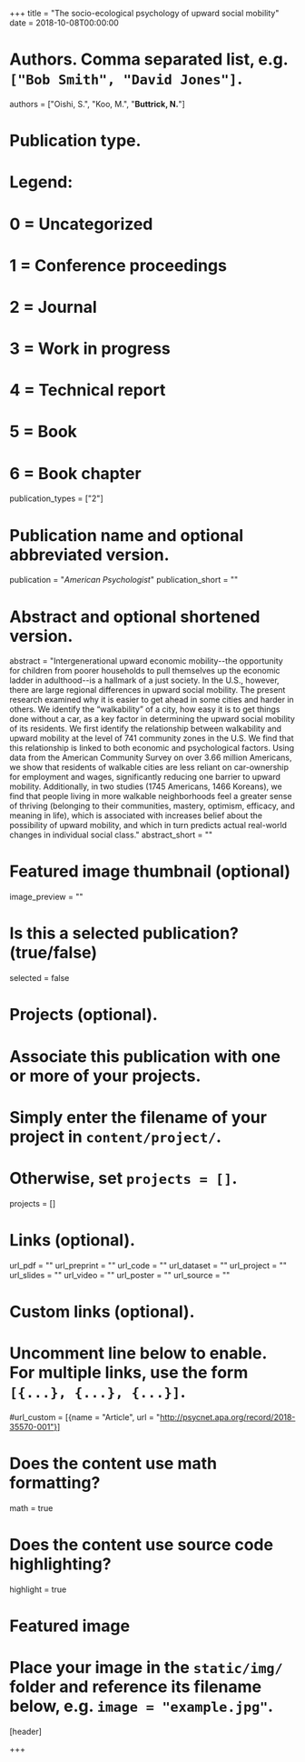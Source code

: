 +++
title = "The socio-ecological psychology of upward social mobility"
date = 2018-10-08T00:00:00

# Authors. Comma separated list, e.g. `["Bob Smith", "David Jones"]`.
authors = ["Oishi, S.", "Koo, M.", "**Buttrick, N.**"]

# Publication type.
# Legend:
# 0 = Uncategorized
# 1 = Conference proceedings
# 2 = Journal
# 3 = Work in progress
# 4 = Technical report
# 5 = Book
# 6 = Book chapter
publication_types = ["2"]

# Publication name and optional abbreviated version.
publication = "*American Psychologist*"
publication_short = ""

# Abstract and optional shortened version.
abstract = "Intergenerational upward economic mobility--the opportunity for children from poorer households to pull themselves up the economic ladder in adulthood--is a hallmark of a just society. In the U.S., however, there are large regional differences in upward social mobility. The present research examined why it is easier to get ahead in some cities and harder in others. We identify the “walkability” of a city, how easy it is to get things done without a car, as a key factor in determining the upward social mobility of its residents. We first identify the relationship between walkability and upward mobility at the level of 741 community zones in the U.S. We find that this relationship is linked to both economic and psychological factors. Using data from the American Community Survey on over 3.66 million Americans, we show that residents of walkable cities are less reliant on car-ownership for employment and wages, significantly reducing one barrier to upward mobility. Additionally, in two studies (1745 Americans, 1466 Koreans), we find that people living in more walkable neighborhoods feel a greater sense of thriving (belonging to their communities, mastery, optimism, efficacy, and meaning in life), which is associated with increases belief about the possibility of upward mobility, and which in turn predicts actual real-world changes in individual social class."
abstract_short = ""

# Featured image thumbnail (optional)
image_preview = ""

# Is this a selected publication? (true/false)
selected = false

# Projects (optional).
#   Associate this publication with one or more of your projects.
#   Simply enter the filename of your project in `content/project/`.
#   Otherwise, set `projects = []`.
projects = []

# Links (optional).
url_pdf = ""
url_preprint = ""
url_code = ""
url_dataset = ""
url_project = ""
url_slides = ""
url_video = ""
url_poster = ""
url_source = ""

# Custom links (optional).
#   Uncomment line below to enable. For multiple links, use the form `[{...}, {...}, {...}]`.
#url_custom = [{name = "Article", url = "http://psycnet.apa.org/record/2018-35570-001"}]

# Does the content use math formatting?
math = true

# Does the content use source code highlighting?
highlight = true

# Featured image
# Place your image in the `static/img/` folder and reference its filename below, e.g. `image = "example.jpg"`.
[header]

+++

